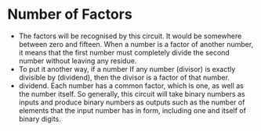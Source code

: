 # **Number of Factors**

- The factors will be recognised by this circuit. It would be somewhere between zero and fifteen. When a number is a factor of another number, it means that the first number must completely divide the second number without leaving any residue.
- To put it another way, if a number If any number (divisor) is exactly divisible by (dividend), then the divisor is a factor of that number.
- dividend. Each number has a common factor, which is one, as well as the number itself. So generally, this circuit will take binary numbers as inputs and produce binary numbers as outputs such as the number of elements that the input number has in form, including one and itself of binary digits.
